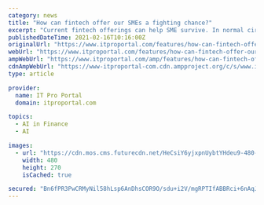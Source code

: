 ```yaml
---
category: news
title: "How can fintech offer our SMEs a fighting chance?"
excerpt: "Current fintech offerings can help SME survive. In normal circumstances, life as a small and medium-sized enterprise (SME) is far from straight forward. Throw in a year-long global pandemic ..."
publishedDateTime: 2021-02-16T10:16:00Z
originalUrl: "https://www.itproportal.com/features/how-can-fintech-offer-our-smes-a-fighting-chance/"
webUrl: "https://www.itproportal.com/features/how-can-fintech-offer-our-smes-a-fighting-chance/"
ampWebUrl: "https://www.itproportal.com/amp/features/how-can-fintech-offer-our-smes-a-fighting-chance/"
cdnAmpWebUrl: "https://www-itproportal-com.cdn.ampproject.org/c/s/www.itproportal.com/amp/features/how-can-fintech-offer-our-smes-a-fighting-chance/"
type: article

provider:
  name: IT Pro Portal
  domain: itproportal.com

topics:
  - AI in Finance
  - AI

images:
  - url: "https://cdn.mos.cms.futurecdn.net/HeCsiY6yjxpnUybtYHdeu9-480-80.jpg"
    width: 480
    height: 270
    isCached: true

secured: "Bn6fPR3PwCRMyNil58hLsp6AnDhsCOR9O/sdu+i2V/mgRPTIfABBRci+6nAqJVi8hECz9/0pC+Zp0Q6bf+Eo0+3M+ql/249SeVVgp5BwHiOM0tep2qDSpOMTNv7Jfy0ZrGYM9VWJ3JbYFK604jzhvwOEz2Lk6sxlq09XrKcGNyLkCPedXn+hzymnDT0sl2OUxGKNlK7hD+obB5Oozvoi7J4Lpem1YgJZjkLDTqVj0iozyspfQY7sQeFR778htNQfjjXfmwBlplgoQbwoSKCUyiXhN43aPlUFrH5nA59KgaaO8A7Wjpj6lZF85BcfhUXf+ATbvh+NhD/lOwWC6ohTF5RN9jL8+rYEnj39RDaPHxs=;lBSX5z5gw2nNjKEwLpTlYQ=="
---
```


